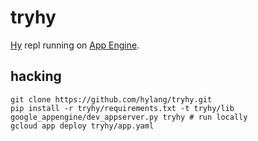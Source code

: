 tryhy
=====

[Hy](http://hylang.org) repl running on [App Engine](https://developers.google.com/appengine/).

## hacking
```
git clone https://github.com/hylang/tryhy.git
pip install -r tryhy/requirements.txt -t tryhy/lib
google_appengine/dev_appserver.py tryhy # run locally
gcloud app deploy tryhy/app.yaml
```
